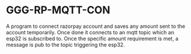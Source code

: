 # GGG-RP-MQTT-CON
A program to connect razorpay account and saves any amount sent to the account temporarily. Once done it connects to an mqtt topic which an esp32 is subscribed to. Once the specific amount requirement is met, a message is pub to the topic triggering the esp32.

